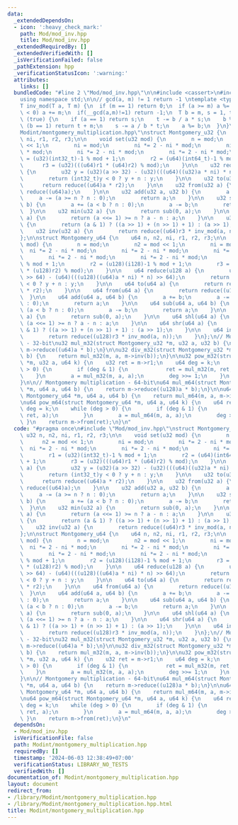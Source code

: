 ```yaml
---
data:
  _extendedDependsOn:
  - icon: ':heavy_check_mark:'
    path: Mod/mod_inv.hpp
    title: Mod/mod_inv.hpp
  _extendedRequiredBy: []
  _extendedVerifiedWith: []
  _isVerificationFailed: false
  _pathExtension: hpp
  _verificationStatusIcon: ':warning:'
  attributes:
    links: []
  bundledCode: "#line 2 \"Mod/mod_inv.hpp\"\n\n#include <cassert>\n#include <type_traits>\n\
    using namespace std;\n\n// gcd(a, m) != 1 return -1 \ntemplate <typename T>\n\
    T inv_mod(T a, T m) {\n  if (m == 1) return 0;\n  if (a >= m) a %= m;\n  if (a\
    \ < 0) a += m;\n  if(__gcd(a,m)!=1) return -1;\n  T b = m, s = 1, t = 0;\n  while\
    \ (true) {\n    if (a == 1) return s;\n    t -= b / a * s;\n    b %= a;\n    if\
    \ (b == 1) return t + m;\n    s -= a / b * t;\n    a %= b;\n  }\n}\n#line 3 \"\
    Modint/montgomery_multiplication.hpp\"\nstruct Montgomery_u32 {\n    u32 n, n2,\
    \ ni, r1, r2, r3;\n\n    void set(u32 mod) {\n        n = mod;\n        n2 = mod\
    \ << 1;\n        ni = mod;\n        ni *= 2 - ni * mod;\n        ni *= 2 - ni\
    \ * mod;\n        ni *= 2 - ni * mod;\n        ni *= 2 - ni * mod;\n        r1\
    \ = (u32)(int32_t)-1 % mod + 1;\n        r2 = (u64)(int64_t)-1 % mod + 1;\n  \
    \      r3 = (u32)(((u64)r1 * (u64)r2) % mod);\n    }\n\n    u32 reduce(u64 a)\
    \ {\n        u32 y = (u32)(a >> 32) - (u32)(((u64)((u32)a * ni) * n) >> 32);\n\
    \        return (int32_t)y < 0 ? y + n : y;\n    }\n\n    u32 to(u32 a) {\n  \
    \      return reduce((u64)a * r2);\n    }\n\n    u32 from(u32 a) {\n        return\
    \ reduce((u64)a);\n    }\n\n    u32 add(u32 a, u32 b) {\n        a += b;\n   \
    \     a -= (a >= n ? n : 0);\n        return a;\n    }\n\n    u32 sub(u32 a, u32\
    \ b) {\n        a += (a < b ? n : 0);\n        a -= b;\n        return a;\n  \
    \  }\n\n    u32 min(u32 a) {\n        return sub(0, a);\n    }\n\n    u32 shl(u32\
    \ a) {\n        return (a <<= 1) >= n ? a - n : a;\n    }\n\n    u32 shr(u32 a)\
    \ {\n        return (a & 1) ? ((a >> 1) + (n >> 1) + 1) : (a >> 1);\n    }\n\n\
    \    u32 inv(u32 a) {\n        return reduce((u64)r3 * inv_mod(a, n));\n    }\n\
    };\n\nstruct Montgomery_u64 {\n    u64 n, n2, ni, r1, r2, r3;\n\n    void set(u64\
    \ mod) {\n        n = mod;\n        n2 = mod << 1;\n        ni = mod;\n      \
    \  ni *= 2 - ni * mod;\n        ni *= 2 - ni * mod;\n        ni *= 2 - ni * mod;\n\
    \        ni *= 2 - ni * mod;\n        ni *= 2 - ni * mod;\n        r1 = (u64)(int64_t)-1\
    \ % mod + 1;\n        r2 = (u128)(i128)-1 % mod + 1;\n        r3 = (u64)(((u128)r1\
    \ * (u128)r2) % mod);\n    }\n\n    u64 reduce(u128 a) {\n        u64 y = (u64)(a\
    \ >> 64) - (u64)(((u128)((u64)a * ni) * n) >> 64);\n        return (int64_t)y\
    \ < 0 ? y + n : y;\n    }\n\n    u64 to(u64 a) {\n        return reduce((u128)a\
    \ * r2);\n    }\n\n    u64 from(u64 a) {\n        return reduce((u128)a);\n  \
    \  }\n\n    u64 add(u64 a, u64 b) {\n        a += b;\n        a -= (a >= n ? n\
    \ : 0);\n        return a;\n    }\n\n    u64 sub(u64 a, u64 b) {\n        a +=\
    \ (a < b ? n : 0);\n        a -= b;\n        return a;\n    }\n\n    u64 min(u64\
    \ a) {\n        return sub(0, a);\n    }\n\n    u64 shl(u64 a) {\n        return\
    \ (a <<= 1) >= n ? a - n : a;\n    }\n\n    u64 shr(u64 a) {\n        return (a\
    \ & 1) ? ((a >> 1) + (n >> 1) + 1) : (a >> 1);\n    }\n\n    u64 inv(u64 a) {\n\
    \        return reduce((u128)r3 * inv_mod(a, n));\n    }\n};\n// Montgomery multiplication\
    \ - 32-bit\nu32 mul_m32(struct Montgomery_u32 *m, u32 a, u32 b) {\n    return\
    \ m->reduce((u64)a * b);\n}\n\nu32 div_m32(struct Montgomery_u32 *m, u32 a, u32\
    \ b) {\n    return mul_m32(m, a, m->inv(b));\n}\n\nu32 pow_m32(struct Montgomery_u32\
    \ *m, u32 a, u64 k) {\n    u32 ret = m->r1;\n    u64 deg = k;\n    while (deg\
    \ > 0) {\n        if (deg & 1) {\n            ret = mul_m32(m, ret, a);\n    \
    \    }\n        a = mul_m32(m, a, a);\n        deg >>= 1;\n    }\n    return m->from(ret);\n\
    }\n\n// Montgomery multiplication - 64-bit\nu64 mul_m64(struct Montgomery_u64\
    \ *m, u64 a, u64 b) {\n    return m->reduce((u128)a * b);\n}\n\nu64 div_m64(struct\
    \ Montgomery_u64 *m, u64 a, u64 b) {\n    return mul_m64(m, a, m->inv(b));\n}\n\
    \nu64 pow_m64(struct Montgomery_u64 *m, u64 a, u64 k) {\n    u64 ret = m->r1,\
    \ deg = k;\n    while (deg > 0) {\n        if (deg & 1) {\n            ret = mul_m64(m,\
    \ ret, a);\n        }\n        a = mul_m64(m, a, a);\n        deg >>= 1;\n   \
    \ }\n    return m->from(ret);\n}\n"
  code: "#pragma once\n#include \"Mod/mod_inv.hpp\"\nstruct Montgomery_u32 {\n   \
    \ u32 n, n2, ni, r1, r2, r3;\n\n    void set(u32 mod) {\n        n = mod;\n  \
    \      n2 = mod << 1;\n        ni = mod;\n        ni *= 2 - ni * mod;\n      \
    \  ni *= 2 - ni * mod;\n        ni *= 2 - ni * mod;\n        ni *= 2 - ni * mod;\n\
    \        r1 = (u32)(int32_t)-1 % mod + 1;\n        r2 = (u64)(int64_t)-1 % mod\
    \ + 1;\n        r3 = (u32)(((u64)r1 * (u64)r2) % mod);\n    }\n\n    u32 reduce(u64\
    \ a) {\n        u32 y = (u32)(a >> 32) - (u32)(((u64)((u32)a * ni) * n) >> 32);\n\
    \        return (int32_t)y < 0 ? y + n : y;\n    }\n\n    u32 to(u32 a) {\n  \
    \      return reduce((u64)a * r2);\n    }\n\n    u32 from(u32 a) {\n        return\
    \ reduce((u64)a);\n    }\n\n    u32 add(u32 a, u32 b) {\n        a += b;\n   \
    \     a -= (a >= n ? n : 0);\n        return a;\n    }\n\n    u32 sub(u32 a, u32\
    \ b) {\n        a += (a < b ? n : 0);\n        a -= b;\n        return a;\n  \
    \  }\n\n    u32 min(u32 a) {\n        return sub(0, a);\n    }\n\n    u32 shl(u32\
    \ a) {\n        return (a <<= 1) >= n ? a - n : a;\n    }\n\n    u32 shr(u32 a)\
    \ {\n        return (a & 1) ? ((a >> 1) + (n >> 1) + 1) : (a >> 1);\n    }\n\n\
    \    u32 inv(u32 a) {\n        return reduce((u64)r3 * inv_mod(a, n));\n    }\n\
    };\n\nstruct Montgomery_u64 {\n    u64 n, n2, ni, r1, r2, r3;\n\n    void set(u64\
    \ mod) {\n        n = mod;\n        n2 = mod << 1;\n        ni = mod;\n      \
    \  ni *= 2 - ni * mod;\n        ni *= 2 - ni * mod;\n        ni *= 2 - ni * mod;\n\
    \        ni *= 2 - ni * mod;\n        ni *= 2 - ni * mod;\n        r1 = (u64)(int64_t)-1\
    \ % mod + 1;\n        r2 = (u128)(i128)-1 % mod + 1;\n        r3 = (u64)(((u128)r1\
    \ * (u128)r2) % mod);\n    }\n\n    u64 reduce(u128 a) {\n        u64 y = (u64)(a\
    \ >> 64) - (u64)(((u128)((u64)a * ni) * n) >> 64);\n        return (int64_t)y\
    \ < 0 ? y + n : y;\n    }\n\n    u64 to(u64 a) {\n        return reduce((u128)a\
    \ * r2);\n    }\n\n    u64 from(u64 a) {\n        return reduce((u128)a);\n  \
    \  }\n\n    u64 add(u64 a, u64 b) {\n        a += b;\n        a -= (a >= n ? n\
    \ : 0);\n        return a;\n    }\n\n    u64 sub(u64 a, u64 b) {\n        a +=\
    \ (a < b ? n : 0);\n        a -= b;\n        return a;\n    }\n\n    u64 min(u64\
    \ a) {\n        return sub(0, a);\n    }\n\n    u64 shl(u64 a) {\n        return\
    \ (a <<= 1) >= n ? a - n : a;\n    }\n\n    u64 shr(u64 a) {\n        return (a\
    \ & 1) ? ((a >> 1) + (n >> 1) + 1) : (a >> 1);\n    }\n\n    u64 inv(u64 a) {\n\
    \        return reduce((u128)r3 * inv_mod(a, n));\n    }\n};\n// Montgomery multiplication\
    \ - 32-bit\nu32 mul_m32(struct Montgomery_u32 *m, u32 a, u32 b) {\n    return\
    \ m->reduce((u64)a * b);\n}\n\nu32 div_m32(struct Montgomery_u32 *m, u32 a, u32\
    \ b) {\n    return mul_m32(m, a, m->inv(b));\n}\n\nu32 pow_m32(struct Montgomery_u32\
    \ *m, u32 a, u64 k) {\n    u32 ret = m->r1;\n    u64 deg = k;\n    while (deg\
    \ > 0) {\n        if (deg & 1) {\n            ret = mul_m32(m, ret, a);\n    \
    \    }\n        a = mul_m32(m, a, a);\n        deg >>= 1;\n    }\n    return m->from(ret);\n\
    }\n\n// Montgomery multiplication - 64-bit\nu64 mul_m64(struct Montgomery_u64\
    \ *m, u64 a, u64 b) {\n    return m->reduce((u128)a * b);\n}\n\nu64 div_m64(struct\
    \ Montgomery_u64 *m, u64 a, u64 b) {\n    return mul_m64(m, a, m->inv(b));\n}\n\
    \nu64 pow_m64(struct Montgomery_u64 *m, u64 a, u64 k) {\n    u64 ret = m->r1,\
    \ deg = k;\n    while (deg > 0) {\n        if (deg & 1) {\n            ret = mul_m64(m,\
    \ ret, a);\n        }\n        a = mul_m64(m, a, a);\n        deg >>= 1;\n   \
    \ }\n    return m->from(ret);\n}\n"
  dependsOn:
  - Mod/mod_inv.hpp
  isVerificationFile: false
  path: Modint/montgomery_multiplication.hpp
  requiredBy: []
  timestamp: '2024-06-03 12:38:49+07:00'
  verificationStatus: LIBRARY_NO_TESTS
  verifiedWith: []
documentation_of: Modint/montgomery_multiplication.hpp
layout: document
redirect_from:
- /library/Modint/montgomery_multiplication.hpp
- /library/Modint/montgomery_multiplication.hpp.html
title: Modint/montgomery_multiplication.hpp
---
```

